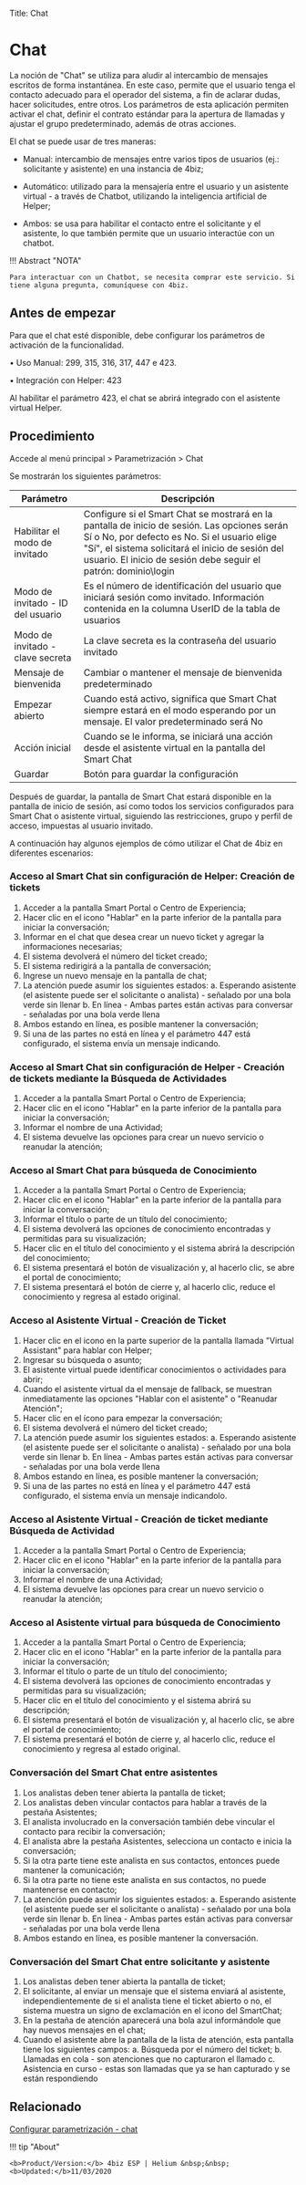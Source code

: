 Title: Chat
# Chat

La noción de "Chat" se utiliza para aludir al intercambio de mensajes escritos de forma instantánea. En este caso, permite que el usuario tenga el contacto adecuado para el operador del sistema, a fin de aclarar dudas, hacer solicitudes, entre otros. Los parámetros de esta aplicación permiten activar el chat, definir el contrato estándar para la apertura de llamadas y ajustar el grupo predeterminado, además de otras acciones.

El chat se puede usar de tres maneras:

-   Manual: intercambio de mensajes entre varios tipos de usuarios 
    (ej.: solicitante y asistente) en una instancia de 4biz;

-   Automático: utilizado para la mensajería entre el usuario y un 
    asistente virtual - a través de Chatbot, utilizando la inteligencia 
    artificial de Helper;

-   Ambos: se usa para habilitar el contacto entre el solicitante y el asistente, 
    lo que también permite que un usuario interactúe con un chatbot.

!!! Abstract "NOTA"
    
    Para interactuar con un Chatbot, se necesita comprar este servicio. Si tiene alguna pregunta, comuníquese con 4biz.

## Antes de empezar

Para que el chat esté disponible, debe configurar los parámetros de activación de la funcionalidad.

•	Uso Manual: 299, 315, 316, 317, 447 e 423.

•	Integración con Helper: 423

Al habilitar el parámetro 423, el chat se abrirá integrado con el asistente virtual Helper.

## Procedimiento

Accede al menú principal > Parametrización > Chat

Se mostrarán los siguientes parámetros:

|Parámetro|Descripción|
|---------|---------|
|Habilitar el modo de invitado| Configure si el Smart Chat se mostrará en la pantalla de inicio de sesión. Las opciones serán Sí o No, por defecto es No. Si el usuario elige "Sí", el sistema solicitará el inicio de sesión del usuario. El inicio de sesión debe seguir el patrón: dominio\\login|
|Modo de invitado - ID del usuario| Es el número de identificación del usuario que iniciará sesión como invitado. Información contenida en la columna UserID de la tabla de usuarios|
|Modo de invitado - clave secreta| La clave secreta es la contraseña del usuario invitado|
|Mensaje de bienvenida| Cambiar o mantener el mensaje de bienvenida predeterminado|
|Empezar abierto| Cuando está activo, significa que Smart Chat siempre estará en el modo esperando por un mensaje. El valor predeterminado será No|
|Acción inicial| Cuando se le informa, se iniciará una acción desde el asistente virtual en la pantalla del Smart Chat|
|Guardar| Botón para guardar la configuración|

Después de guardar, la pantalla de Smart Chat estará disponible en la pantalla de inicio de sesión, así como todos los servicios configurados para Smart Chat o asistente virtual, siguiendo las restricciones, grupo y perfil de acceso, impuestas al usuario invitado.


A continuación hay algunos ejemplos de cómo utilizar el Chat de 4biz en diferentes escenarios:

### Acceso al Smart Chat sin configuración de Helper: Creación de tickets

1. Acceder a la pantalla Smart Portal o Centro de Experiencia;
2. Hacer clic en el icono "Hablar" en la parte inferior de la pantalla para iniciar la conversación;
3. Informar en el chat que desea crear un nuevo ticket y agregar la informaciones necesarias;
4. El sistema devolverá el número del ticket creado;
5. El sistema redirigirá a la pantalla de conversación;
6. Ingrese un nuevo mensaje en la pantalla de chat;
7. La atención puede asumir los siguientes estados:
   a. Esperando asistente (el asistente puede ser el solicitante o analista) - señalado por una bola verde sin llenar
   b. En línea - Ambas partes están activas para conversar - señaladas por una bola verde llena
8. Ambos estando en línea, es posible mantener la conversación;
9. Si una de las partes no está en línea y el parámetro 447 está configurado, el sistema envía un mensaje indicando.

### Acceso al Smart Chat sin configuración de Helper - Creación de tickets mediante la Búsqueda de Actividades

1. Acceder a la pantalla Smart Portal o Centro de Experiencia;
2. Hacer clic en el icono "Hablar" en la parte inferior de la pantalla para iniciar la conversación;
3. Informar el nombre de una Actividad;
4. El sistema devuelve las opciones para crear un nuevo servicio o reanudar la atención;

### Acceso al Smart Chat para búsqueda de Conocimiento

1. Acceder a la pantalla Smart Portal o Centro de Experiencia;
2. Hacer clic en el icono "Hablar" en la parte inferior de la pantalla para iniciar la conversación;
3. Informar el título o parte de un título del conocimiento;
4. El sistema devolverá las opciones de conocimiento encontradas y permitidas para su visualización;
5. Hacer clic en el título del conocimiento y el sistema abrirá la descripción del conocimiento;
6. El sistema presentará el botón de visualización y, al hacerlo clic, se abre el portal de conocimiento;
7. El sistema presentará el botón de cierre y, al hacerlo clic, reduce el conocimiento y regresa al estado original.

### Acceso al Asistente Virtual - Creación de Ticket

1. Hacer clic en el icono en la parte superior de la pantalla llamada "Virtual Assistant" para hablar con Helper;
2. Ingresar su búsqueda o asunto;
3. El asistente virtual puede identificar conocimientos o actividades para abrir;
4. Cuando el asistente virtual da el mensaje de fallback, se muestran inmediatamente las opciones "Hablar con el asistente" o "Reanudar Atención";
5. Hacer clic en el ícono para empezar la conversación;
6. El sistema devolverá el número del ticket creado;
7. La atención puede asumir los siguientes estados:
   a. Esperando asistente (el asistente puede ser el solicitante o analista) - señalado por una bola verde sin llenar
   b. En línea - Ambas partes están activas para conversar - señaladas por una bola verde llena
8. Ambos estando en línea, es posible mantener la conversación;
9. Si una de las partes no está en línea y el parámetro 447 está configurado, el sistema envía un mensaje indicandolo.

### Acceso al Asistente Virtual - Creación de ticket mediante Búsqueda de Actividad

1. Acceder a la pantalla Smart Portal o Centro de Experiencia;
2. Hacer clic en el icono "Hablar" en la parte inferior de la pantalla para iniciar la conversación;
3. Informar el nombre de una Actividad;
4. El sistema devuelve las opciones para crear un nuevo servicio o reanudar la atención;

### Acceso al Asistente virtual para búsqueda de Conocimiento

1. Acceder a la pantalla Smart Portal o Centro de Experiencia;
2. Hacer clic en el icono "Hablar" en la parte inferior de la pantalla para iniciar la conversación;
3. Informar el título o parte de un título del conocimiento;
4. El sistema devolverá las opciones de conocimiento encontradas y permitidas para su visualización;
5. Hacer clic en el título del conocimiento y el sistema abrirá su descripción;
6. El sistema presentará el botón de visualización y, al hacerlo clic, se abre el portal de conocimiento;
7. El sistema presentará el botón de cierre y, al hacerlo clic, reduce el conocimiento y regresa al estado original.

### Conversación del Smart Chat entre asistentes

1. Los analistas deben tener abierta la pantalla de ticket;
2. Los analistas deben vincular contactos para hablar a través de la pestaña Asistentes;
3. El analista involucrado en la conversación también debe vincular el contacto para recibir la conversación;
4. El analista abre la pestaña Asistentes, selecciona un contacto e inicia la conversación;
5. Si la otra parte tiene este analista en sus contactos, entonces puede mantener la comunicación;
6. Si la otra parte no tiene este analista en sus contactos, no puede mantenerse en contacto;
7. La atención puede asumir los siguientes estados:
   a. Esperando asistente (el asistente puede ser el solicitante o analista) - señalado por una bola verde sin llenar
   b. En línea - Ambas partes están activas para conversar - señaladas por una bola verde llena
8. Ambos estando en línea, es posible mantener la conversación.

### Conversación del Smart Chat entre solicitante y asistente

1. Los analistas deben tener abierta la pantalla de ticket;
2. El solicitante, al enviar un mensaje que el sistema enviará al asistente, independientemente de si el analista tiene el ticket abierto o no, el sistema muestra un signo de exclamación en el icono del SmartChat;
3. En la pestaña de atención aparecerá una bola azul informándole que hay nuevos mensajes en el chat;
4. Cuando el asistente abre la pantalla de la lista de atención, esta pantalla tiene los siguientes campos:
   a. Búsqueda por el número del ticket;
   b. Llamadas en cola - son atenciones que no capturaron el llamado
   c. Asistencia en curso - estas son llamadas que ya se han capturado y se están respondiendo

## Relacionado

[Configurar parametrización - chat](/es-es/4biz-helium/platform-administration/parameters-list/configure-parametrization-chat.html)


!!! tip "About"

    <b>Product/Version:</b> 4biz ESP | Helium &nbsp;&nbsp;
    <b>Updated:</b>11/03/2020
